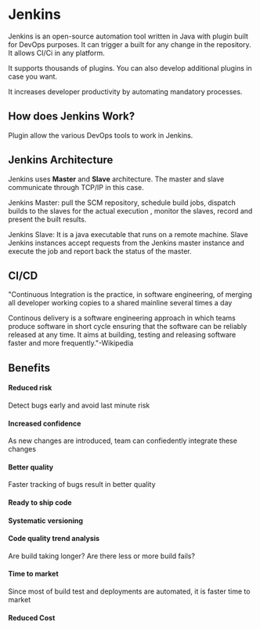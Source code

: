 # Jenkins

Jenkins is an open-source automation tool written in Java with plugin built for DevOps purposes. It can trigger a built for any change in the repository. It allows CI/Ci in any platform.

It supports thousands of plugins. You can also develop additional plugins in case you want. 

It increases developer productivity by automating mandatory processes. 

## How does Jenkins Work?

Plugin allow the various DevOps tools to work in Jenkins. 

## Jenkins Architecture


Jenkins uses **Master** and **Slave** architecture. The master and slave communicate through TCP/IP in this case.

Jenkins Master: pull the SCM repository, schedule build jobs, dispatch builds to the slaves for the actual execution , monitor the slaves, record and present the built results.

Jenkins Slave: It is a java executable that runs on a remote machine. Slave Jenkins instances accept requests from the Jenkins master instance and execute the job and report back the status of the master. 


## CI/CD

"Continuous Integration is the practice, in software engineering, of merging all developer working copies to a shared mainline several times a day

Continous delivery is a software engineering approach in which teams produce software in short cycle ensuring that the software can be reliably released at any time. It aims at building, testing and releasing software faster and more frequently."-Wikipedia

## Benefits

#### Reduced risk
Detect bugs early and avoid last minute risk

#### Increased confidence
As new changes are introduced, team can confiedently integrate these changes

#### Better quality
Faster tracking of bugs result in better quality

#### Ready to ship code

#### Systematic versioning

#### Code quality trend analysis
Are build taking longer? Are there less or more build fails?

#### Time to market
Since most of build test and deployments are automated, it is faster time to market

#### Reduced Cost


